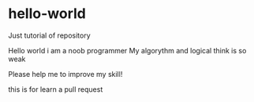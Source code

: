 # hello-world
Just tutorial of repository

Hello world
i am a noob programmer
My algorythm and logical think is so weak

Please help me to improve my skill!

this is for learn a pull request
